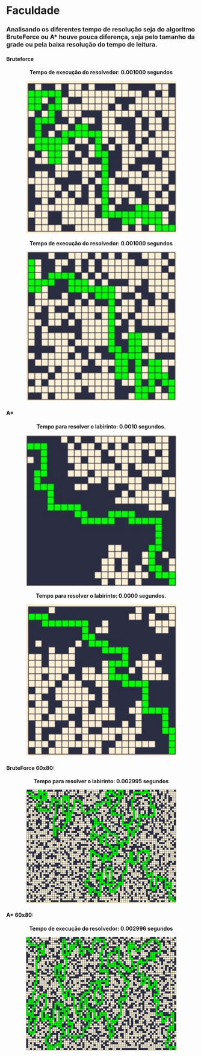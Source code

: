 # Faculdade

<h3>Analisando os diferentes tempo de resolução seja do algoritmo BruteForce ou A* houve pouca diferença, seja pelo tamanho da grade ou pela baixa resolução do tempo de leitura. </h3>

<h4>Bruteforce</h4>
<p align="center">
  <strong>Tempo de execução do resolvedor: 0.001000 segundos</strong>
</p>
<p align="center">
  <img src="Bruteforce1.jpg" alt="Descrição da imagem" width="400"/>
</p>
<p align="center">
  <strong>Tempo de execução do resolvedor: 0.001000 segundos</strong>
</p>
<p align="center">
  <img src="Bruteforce2.jpg" alt="Descrição da imagem" width="400"/>
</p>

<h4>A*</h4>

<p align="center">
  <strong>Tempo para resolver o labirinto: 0.0010 segundos.</strong>
</p>
<p align="center">
  <img src="Astar1.jpg" alt="Descrição da imagem" width="400"/>
</p>

<p align="center">
  <strong>Tempo para resolver o labirinto: 0.0000 segundos.</strong>
</p>
<p align="center">
  <img src="Astar2.jpg" alt="Descrição da imagem" width="400"/>
</p>

<h4>BruteForce 60x80:</h4>
<p align="center">
  <strong>Tempo para resolver o labirinto: 0.002995 segundos</strong>
</p>
<p align="center">
  <img src="Bruteforcebig1.jpg" alt="Descrição da imagem" width="400"/>
</p>
<h4>A* 60x80:</h4>
<p align="center">
  <strong>Tempo de execução do resolvedor: 0.002996 segundos</strong>
</p>
<p align="center">
  <img src="Astarbig1.jpg" alt="Descrição da imagem" width="400"/>
</p>
